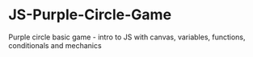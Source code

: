 # JS-Purple-Circle-Game
Purple circle basic game - intro to JS with canvas, variables, functions, conditionals and mechanics
